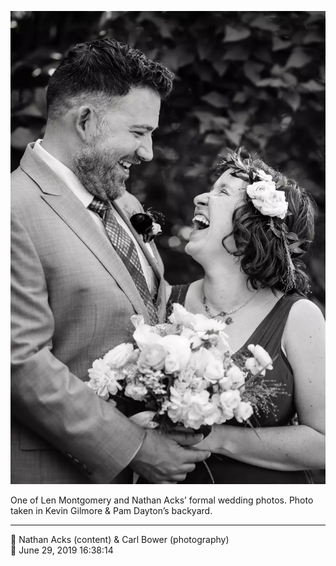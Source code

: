 ![One of Len Montgomery and Nathan Acks’ formal wedding photos](assets/cbad5e781eae1e08c6e593308b2c2754.webp)

One of Len Montgomery and Nathan Acks’ formal wedding photos. Photo taken in Kevin Gilmore & Pam Dayton’s backyard.

- - - -

<span aria-hidden="true">👥</span> Nathan Acks (content) & Carl Bower (photography)  
<span aria-hidden="true">📅</span> June 29, 2019 16:38:14
